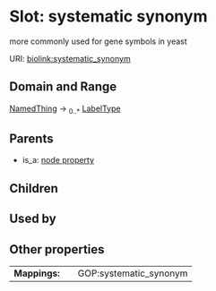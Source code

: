 
# Slot: systematic synonym


more commonly used for gene symbols in yeast

URI: [biolink:systematic_synonym](https://w3id.org/biolink/vocab/systematic_synonym)


## Domain and Range

[NamedThing](NamedThing.md) &#8594;  <sub>0..\*</sub> [LabelType](types/LabelType.md)

## Parents

 *  is_a: [node property](node_property.md)

## Children


## Used by


## Other properties

|  |  |  |
| --- | --- | --- |
| **Mappings:** | | GOP:systematic_synonym |

